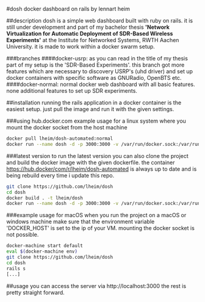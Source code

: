 #dosh
docker dashboard on rails
by lennart heim

##description
dosh is a simple web dashboard built with ruby on rails. it is still under development and part of my bachelor thesis **'Network Virtualization for Automatic Deployment of SDR-Based Wireless Experiments'** at the Institute for Networked Systems, RWTH Aachen University.
it is made to work within a docker swarm setup.

###branches
####docker-usrp:
as you can read in the title of my thesis part of my setup is the 'SDR-Based Experiments'. this branch got more features which are necessary to discovery USRP's (uhd driver) and set up docker containers with specific software as GNURadio, OpenBTS etc.
####docker-normal:
normal docker web dashboard with all basic features. none additional features to set up SDR experiments.


##installation
running the rails application in a docker container is the easiest setup. just pull the image and run it with the given settings.

###using hub.docker.com
example usage for a linux system where you mount the docker socket from the host machine
```bash
docker pull lheim/dosh-automated:normal
docker run --name dosh -d -p 3000:3000 -v /var/run/docker.sock:/var/run/docker.sock lheim/dosh-automated:normal
```

###latest version
to run the latest version you can also clone the project and build the docker image with the given dockerfile.
the container https://hub.docker/com/r/lheim/dosh-automated is always up to date and is being rebuild every time i update this repo.


```bash
git clone https://github.com/lheim/dosh
cd dosh
docker build . -t lheim/dosh
docker run --name dosh -d -p 3000:3000 -v /var/run/docker.sock:/var/run/docker.sock lheim/dosh:latest
```

###example usage for macOS
when you run the project on a macOS or windows machine make sure that the environment variable 'DOCKER_HOST' is set to the ip of your VM. mounting the docker socket is not possible.

```bash
docker-machine start default
eval $(docker-machine env)
git clone https://github.com/lheim/dosh
cd dosh
rails s
[...]
```

##usage
you can access the server via http://localhost:3000
the rest is pretty straight forward.
